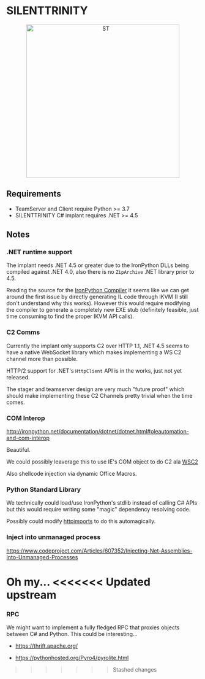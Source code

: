 # SILENTTRINITY

<p align="center">
  <img src="https://user-images.githubusercontent.com/5151193/45964397-e462e280-bfe2-11e8-88a7-69212e0f0355.png" width=400 height=400 alt="ST"/>
</p>

## Requirements

- TeamServer and Client require Python >= 3.7
- SILENTTRINITY C# implant requires .NET >= 4.5

## Notes

### .NET runtime support

The implant needs .NET 4.5 or greater due to the IronPython DLLs being compiled against .NET 4.0, also there is no `ZipArchive` .NET library prior to 4.5.

Reading the source for the [IronPython Compiler](https://github.com/IronLanguages/ironpython2/tree/master/Src/IronPythonCompiler) it seems like we can get around the first issue by directly generating IL code through IKVM (I still don't understand why this works). However this would require modifying the compiler to generate a completely new EXE stub (definitely feasible, just time consuming to find the proper IKVM API calls).

### C2 Comms

Currently the implant only supports C2 over HTTP 1.1, .NET 4.5 seems to have a native WebSocket library which makes implementing a WS C2 channel more than possible.

HTTP/2 support for .NET's `HttpClient` API is in the works, just not yet released.

The stager and teamserver design are very much "future proof" which should make implementing these C2 Channels pretty trivial when the time comes.

### COM Interop

http://ironpython.net/documentation/dotnet/dotnet.html#oleautomation-and-com-interop

Beautiful.

We could possibly leaverage this to use IE's COM object to do C2 ala [WSC2](https://github.com/Arno0x/WSC2)

Also shellcode injection via dynamic Office Macros.

### Python Standard Library

We technically could load/use IronPython's stdlib instead of calling C# APIs but this would require writing some "magic" dependency resolving code. 

Possibly could modify [httpimports](https://github.com/operatorequals/httpimport) to do this automagically.

### Inject into unmanaged process

https://www.codeproject.com/Articles/607352/Injecting-Net-Assemblies-Into-Unmanaged-Processes

Oh my...
<<<<<<< Updated upstream
=======

### RPC

We might want to implement a fully fledged RPC that proxies objects between C# and Python. This could be interesting...

- https://thrift.apache.org/

- https://pythonhosted.org/Pyro4/pyrolite.html
>>>>>>> Stashed changes
